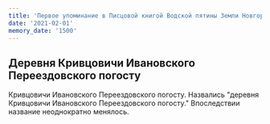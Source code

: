 ```yaml
---
title: 'Первое упоминание в Писцовой книгой Водской пятины Земли Новгородской'
date: '2021-02-01'
memory_date: '1500'
---
```


## Деревня Кривцовичи Ивановского Переездовского погосту
Кривцовичи Ивановского Переездовского погосту. Назвались "деревня Кривцовичи Ивановского Переездовского погосту." Впоследствии название неоднократно менялось.
